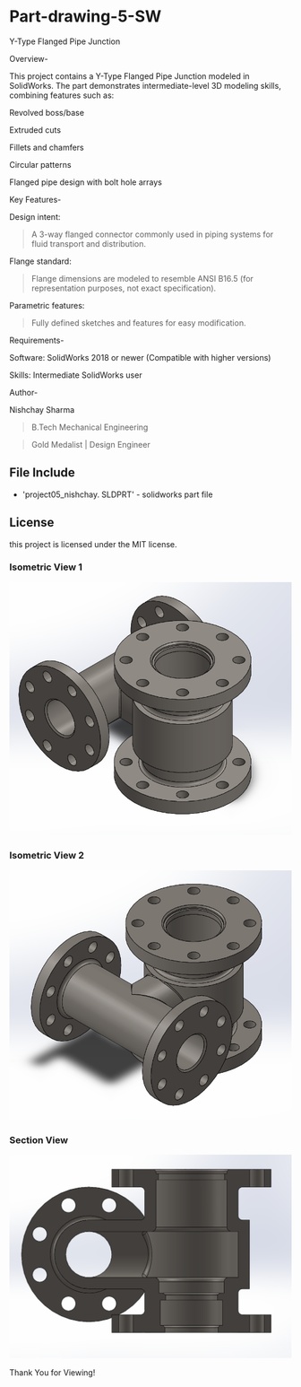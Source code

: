 # Part-drawing-5-SW

Y-Type Flanged Pipe Junction


Overview-

This project contains a Y-Type Flanged Pipe Junction modeled in SolidWorks. The part demonstrates intermediate-level 3D modeling skills, combining features such as:

Revolved boss/base

Extruded cuts

Fillets and chamfers

Circular patterns

Flanged pipe design with bolt hole arrays


Key Features-

Design intent: 

>A 3-way flanged connector commonly used in piping systems for fluid transport and distribution.

Flange standard: 

>Flange dimensions are modeled to resemble ANSI B16.5 (for representation purposes, not exact specification).

Parametric features: 

>Fully defined sketches and features for easy modification.



Requirements-

Software: SolidWorks 2018 or newer (Compatible with higher versions)

Skills: Intermediate SolidWorks user




Author-

Nishchay Sharma

>B.Tech Mechanical Engineering

>Gold Medalist | Design Engineer

  



## File Include
- 'project05_nishchay.  SLDPRT' -
solidworks part file
## License
this project is licensed under the MIT license.
### Isometric View 1
![Isometric View-1](5a.png)

### Isometric View 2
![Isometric View-2](5b.png)

### Section View
![Section View](5c.png)



Thank You for Viewing!
